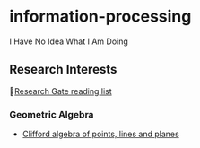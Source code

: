 # information-processing
I Have No Idea What I Am Doing

## Research Interests
🔗[Research Gate reading list](https://www.researchgate.net/profile/Lauren-Shriver-2/savedlist)

### Geometric Algebra
- [Clifford algebra of points, lines and planes](https://openresearch.lsbu.ac.uk/download/d5d41bc21f327a8d288b100e2b658ab4a82985dbbacf909e0c791fddd50d1223/186156/Cliff.pdf)
